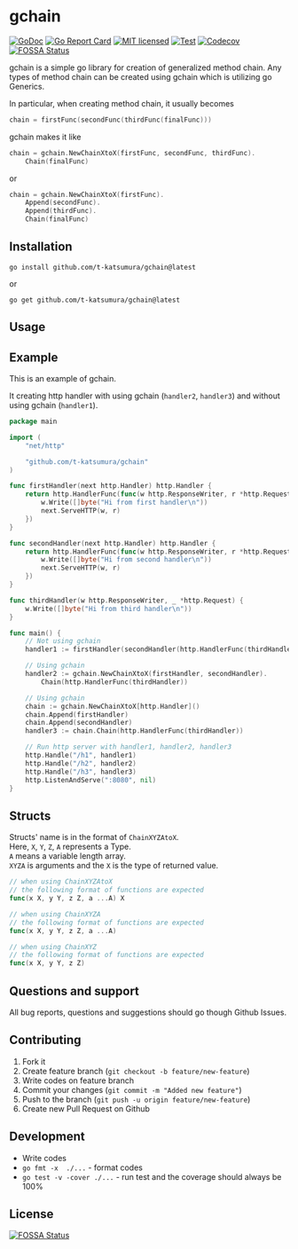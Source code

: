 # gchain

[![GoDoc](https://godoc.org/github.com/t-katsumura/gchain?status.svg)](http://godoc.org/github.com/t-katsumura/gchain)
[![Go Report Card](https://goreportcard.com/badge/github.com/t-katsumura/gchain)](https://goreportcard.com/report/github.com/t-katsumura/gchain)
[![MIT licensed](https://img.shields.io/badge/license-MIT-blue.svg)](./LICENSE)
[![Test](https://github.com/t-katsumura/gchain/actions/workflows/test.yml/badge.svg?branch=main)](https://github.com/t-katsumura/gchain/actions/workflows/test.yml?query=branch%3Amain)
[![Codecov](https://codecov.io/gh/t-katsumura/gchain/branch/main/graph/badge.svg?token=P5J4J1F6RN)](https://codecov.io/gh/t-katsumura/gchain)
[![FOSSA Status](https://app.fossa.com/api/projects/git%2Bgithub.com%2Ft-katsumura%2Fgchain.svg?type=shield)](https://app.fossa.com/projects/git%2Bgithub.com%2Ft-katsumura%2Fgchain?ref=badge_shield)
<!-- [![Coverage](https://gocover.io/_badge/github.com/t-katsumura/gchain)](https://gocover.io/github.com/t-katsumura/gchain) -->
<!-- [![GitHub release](https://img.shields.io/github/release/t-katsumura/gchain/all.svg?style=flat-square)](https://github.com/t-katsumura/gchain/releases) -->


gchain is a simple go library for creation of generalized method chain.
Any types of method chain can be created using gchain which is utilizing go Generics.

In particular, when creating method chain, it usually becomes

```go
chain = firstFunc(secondFunc(thirdFunc(finalFunc)))
```

gchain makes it like

```go
chain = gchain.NewChainXtoX(firstFunc, secondFunc, thirdFunc).
    Chain(finalFunc)
```

or

```go
chain = gchain.NewChainXtoX(firstFunc).
    Append(secondFunc).
    Append(thirdFunc).
    Chain(finalFunc)
```

## Installation

```
go install github.com/t-katsumura/gchain@latest
```

or 

```
go get github.com/t-katsumura/gchain@latest
```

## Usage


## Example

This is an example of gchain.

It creating http handler with using gchain (`handler2`, `handler3`) and without using gchain (`handler1`).

```go
package main

import (
    "net/http"

    "github.com/t-katsumura/gchain"
)

func firstHandler(next http.Handler) http.Handler {
    return http.HandlerFunc(func(w http.ResponseWriter, r *http.Request) {
        w.Write([]byte("Hi from first handler\n"))
        next.ServeHTTP(w, r)
    })
}

func secondHandler(next http.Handler) http.Handler {
    return http.HandlerFunc(func(w http.ResponseWriter, r *http.Request) {
        w.Write([]byte("Hi from second handler\n"))
        next.ServeHTTP(w, r)
    })
}

func thirdHandler(w http.ResponseWriter, _ *http.Request) {
    w.Write([]byte("Hi from third handler\n"))
}

func main() {
    // Not using gchain
    handler1 := firstHandler(secondHandler(http.HandlerFunc(thirdHandler)))

    // Using gchain
    handler2 := gchain.NewChainXtoX(firstHandler, secondHandler).
        Chain(http.HandlerFunc(thirdHandler))

    // Using gchain
    chain := gchain.NewChainXtoX[http.Handler]()
    chain.Append(firstHandler)
    chain.Append(secondHandler)
    handler3 := chain.Chain(http.HandlerFunc(thirdHandler))

    // Run http server with handler1, handler2, handler3
    http.Handle("/h1", handler1)
    http.Handle("/h2", handler2)
    http.Handle("/h3", handler3)
    http.ListenAndServe(":8080", nil)
}
```

## Structs

Structs' name is in the format of `ChainXYZAtoX`.  
Here, `X`, `Y`, `Z`, `A` represents a Type.  
`A` means a variable length array.  
`XYZA` is arguments and the `X` is the type of returned value.  

```go
// when using ChainXYZAtoX
// the following format of functions are expected
func(x X, y Y, z Z, a ...A) X
```

```go
// when using ChainXYZA
// the following format of functions are expected
func(x X, y Y, z Z, a ...A)
```

```go
// when using ChainXYZ
// the following format of functions are expected
func(x X, y Y, z Z)
```

## Questions and support
All bug reports, questions and suggestions should go though Github Issues.

## Contributing
1. Fork it
1. Create feature branch (`git checkout -b feature/new-feature`)
1. Write codes on feature branch
1. Commit your changes (`git commit -m "Added new feature"`)
1. Push to the branch (`git push -u origin feature/new-feature`)
1. Create new Pull Request on Github

## Development
- Write codes
- `go fmt -x  ./...` - format codes
- `go test -v -cover ./...` - run test and the coverage should always be 100%

## License
[![FOSSA Status](https://app.fossa.com/api/projects/git%2Bgithub.com%2Ft-katsumura%2Fgchain.svg?type=large)](https://app.fossa.com/projects/git%2Bgithub.com%2Ft-katsumura%2Fgchain?ref=badge_large)